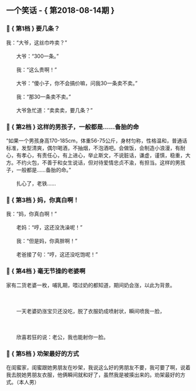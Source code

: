 ## 一个笑话 - { 第2018-08-14期 }
</hr>

### :jack_o_lantern: { 第1档 } 要几条？
我：“大爷，这丝巾咋卖？”<br/><br/>　　大爷：“300一条。”<br/><br/>　　我：“这么贵啊！”<br/><br/>　　大爷：“傻小子，你不会搞价嘛，问我30一条卖不卖。”<br/><br/>　　我：“那30一条卖不卖。”<br/><br/>　　大爷急忙道：“卖卖卖，要几条？”


### :jack_o_lantern: { 第2档 } 这样的男孩子，一般都是……备胎的命
“如果一个男孩身高170-185cm，体重56-75公斤，身材匀称，性格温和，普通话标准，发型清爽，偶尔喝酒，不抽烟，不泡酒吧。会做饭，会制造小浪漫，有耐心，有孝心，有责任心，有上进心，举止斯文，不说脏话，谦虚，谨慎，稳重，大方。不约火包，不善于和女生说话，但对待爱情忠贞不渝，有担当。这样的男孩子，一般都是……备胎的命。”<br/><br/>　　扎心了，老铁……


### :jack_o_lantern: { 第3档 } 妈，你真白啊！
我：“妈，你真白啊！”<br/><br/>　　老妈：“哼，这还没洗澡呢！”<br/><br/>　　我：“但是妈，你真胖啊！”<br/><br/>　　老爸接了句：“哼，这还没吃饱呢！”


### :jack_o_lantern: { 第4档 } 毫无节操的老婆啊
家有二货老婆一枚，哺乳期，喂过奶的都知道，期间奶会涨，以此为背景。<br/><br/><br/><br/>　　一天老婆奶涨宝贝还没吃，脱了衣服奶成喷射状，瞬间喷我一脸，<br/><br/><br/><br/>　　欣喜若狂的说：老公，我也能射你一脸。


### :jack_o_lantern: { 第5档 } 劝架最好的方式
在闺蜜家，闺蜜跟她男朋友在吵架，我说这么好的男朋友不要，我可要了啊，说着我去脱她男朋友衣服，他俩瞬间就和好了，虽然我是被揍出来的。劝架最好的方式。（本人男）

